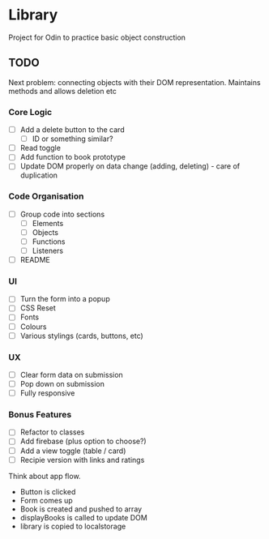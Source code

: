 # Library

Project for Odin to practice basic object construction

## TODO

Next problem: connecting objects with their DOM representation. Maintains methods and allows deletion etc

### Core Logic

- [ ] Add a delete button to the card
  - [ ] ID or something similar?
- [ ] Read toggle
 - [ ] Add function to book prototype
- [ ] Update DOM properly on data change (adding, deleting) - care of duplication

### Code Organisation

- [ ] Group code into sections
  - [ ] Elements
  - [ ] Objects
  - [ ] Functions
  - [ ] Listeners
- [ ] README

### UI
- [ ] Turn the form into a popup
- [ ] CSS Reset
- [ ] Fonts
- [ ] Colours
- [ ] Various stylings (cards, buttons, etc)

### UX
- [ ] Clear form data on submission
- [ ] Pop down on submission
- [ ] Fully responsive

### Bonus Features

- [ ] Refactor to classes
- [ ] Add firebase (plus option to choose?)
- [ ] Add a view toggle (table / card)
- [ ] Recipie version with links and ratings

Think about app flow.
* Button is clicked
* Form comes up
* Book is created and pushed to array
* displayBooks is called to update DOM
* library is copied to localstorage
